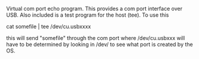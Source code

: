 Virtual com port echo program.  This provides a com port interface over USB.
Also included is a test program for the host (tee).  To use this


cat somefile | tee /dev/cu.usbxxxx

this will send "somefile" through the com port where /dev/cu.usbxxx will have
to be determined by looking in /dev/ to see what port is created by the OS.

